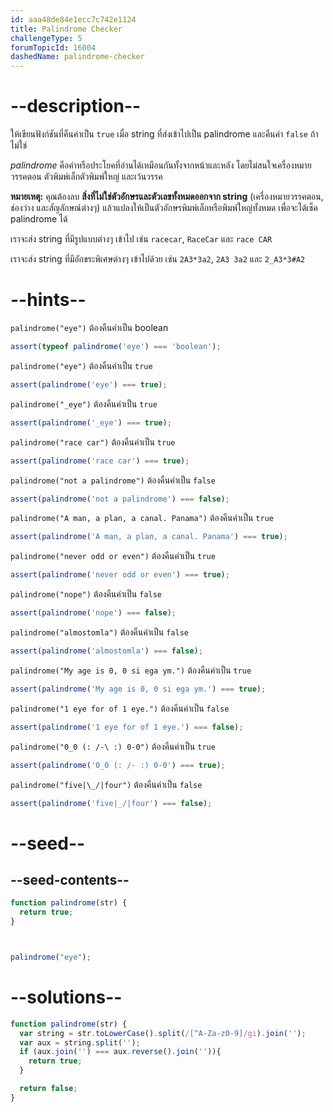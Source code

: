 ```yaml
---
id: aaa48de84e1ecc7c742e1124
title: Palindrome Checker
challengeType: 5
forumTopicId: 16004
dashedName: palindrome-checker
---
```


# --description--

ให้เขียนฟังก์ชันที่คืนค่าเป็น `true` เมื่อ string ที่ส่งเข้าไปเป็น palindrome และคืนค่า `false` ถ้าไม่ใช่

<dfn>palindrome</dfn> คือคำหรือประโยคที่อ่านได้เหมือนกันทั้งจากหน้าและหลัง โดยไม่สนใจเครื่องหมายวรรคตอน ตัวพิมพ์เล็กตัวพิมพ์ใหญ่ และเว้นวรรค

**หมายเหตุ:** คุณต้องลบ **สิ่งที่ไม่ใช่ตัวอักษรและตัวเลขทั้งหมดออกจาก string** (เครื่องหมายวรรคตอน, ช่องว่าง และสัญลักษณ์ต่างๆ) แล้วแปลงให้เป็นตัวอักษรพิมพ์เล็กหรือพิมพ์ใหญ่ทั้งหมด เพื่อจะได้เช็ค palindrome ได้

เราจะส่ง string ที่มีรูปแบบต่างๆ เข้าไป เช่น `racecar`, `RaceCar` และ `race CAR`

เราจะส่ง string ที่มีอักขระพิเศษต่างๆ เข้าไปด้วย เช่น `2A3*3a2`, `2A3 3a2` และ `2_A3*3#A2`

# --hints--

`palindrome("eye")` ต้องคืนค่าเป็น boolean

```js
assert(typeof palindrome('eye') === 'boolean');
```

`palindrome("eye")` ต้องคืนค่าเป็น `true`

```js
assert(palindrome('eye') === true);
```

`palindrome("_eye")` ต้องคืนค่าเป็น `true`

```js
assert(palindrome('_eye') === true);
```

`palindrome("race car")` ต้องคืนค่าเป็น `true`

```js
assert(palindrome('race car') === true);
```

`palindrome("not a palindrome")` ต้องคืนค่าเป็น `false`

```js
assert(palindrome('not a palindrome') === false);
```

`palindrome("A man, a plan, a canal. Panama")` ต้องคืนค่าเป็น `true`

```js
assert(palindrome('A man, a plan, a canal. Panama') === true);
```

`palindrome("never odd or even")` ต้องคืนค่าเป็น `true`

```js
assert(palindrome('never odd or even') === true);
```

`palindrome("nope")` ต้องคืนค่าเป็น `false`

```js
assert(palindrome('nope') === false);
```

`palindrome("almostomla")` ต้องคืนค่าเป็น `false`

```js
assert(palindrome('almostomla') === false);
```

`palindrome("My age is 0, 0 si ega ym.")` ต้องคืนค่าเป็น `true`

```js
assert(palindrome('My age is 0, 0 si ega ym.') === true);
```

`palindrome("1 eye for of 1 eye.")` ต้องคืนค่าเป็น `false`

```js
assert(palindrome('1 eye for of 1 eye.') === false);
```

`palindrome("0_0 (: /-\ :) 0-0")` ต้องคืนค่าเป็น `true`

```js
assert(palindrome('0_0 (: /- :) 0-0') === true);
```

`palindrome("five|\_/|four")` ต้องคืนค่าเป็น `false`

```js
assert(palindrome('five|_/|four') === false);
```

# --seed--

## --seed-contents--

```js
function palindrome(str) {
  return true;
}



palindrome("eye");
```

# --solutions--

```js
function palindrome(str) {
  var string = str.toLowerCase().split(/[^A-Za-z0-9]/gi).join('');
  var aux = string.split('');
  if (aux.join('') === aux.reverse().join('')){
    return true;
  }

  return false;
}
```
